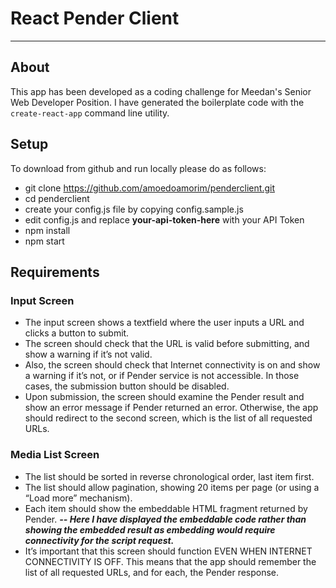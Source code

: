 # React Pender Client
---

## About

This app has been developed as a coding challenge for Meedan's Senior Web Developer Position. I have generated the boilerplate code with the `create-react-app` command line utility.

## Setup

To download from github and run locally please do as follows:

- git clone https://github.com/amoedoamorim/penderclient.git
- cd penderclient
- create your config.js file by copying config.sample.js
- edit config.js and replace **your-api-token-here** with your API Token
- npm install
- npm start

## Requirements

### Input Screen
- The input screen shows a textfield where the user inputs a URL and clicks a button to submit.
- The screen should check that the URL is valid before submitting, and show a warning if it’s not valid.
- Also, the screen should check that Internet connectivity is on and show a warning if it’s not, or if Pender service is not accessible. In those cases, the submission button should be disabled.
- Upon submission, the screen should examine the Pender result and show an error message if Pender returned an error. Otherwise, the app should redirect to the second screen, which is the list of all requested URLs.

### Media List Screen
- The list should be sorted in reverse chronological order, last item first.
- The list should allow pagination, showing 20 items per page (or using a “Load more” mechanism).
- Each item should show the embeddable HTML fragment returned by Pender. **_-- Here I have displayed the embeddable code rather than showing the embedded result as embedding would require connectivity for the script request._**
- It’s important that this screen should function EVEN WHEN INTERNET CONNECTIVITY IS
OFF. This means that the app should remember the list of all requested URLs, and for each, the Pender response.
